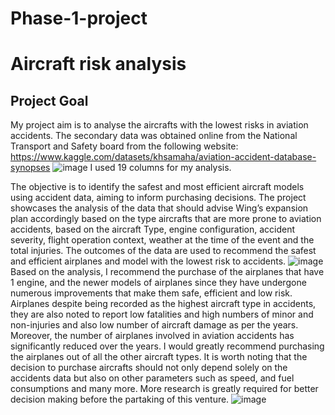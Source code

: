 
# Phase-1-project
# Aircraft risk analysis
## Project Goal
My project aim is to analyse the aircrafts with the lowest risks in aviation accidents.
The secondary data was obtained online from the National Transport and Safety board from the following website:  https://www.kaggle.com/datasets/khsamaha/aviation-accident-database-synopses
![image](https://github.com/user-attachments/assets/8303a0c7-ddb4-4e61-b020-b1aaaff1c3e8)
I used 19 columns for my analysis.

The objective is to identify the safest and most efficient aircraft models using accident data, aiming to inform purchasing decisions.
The project showcases the analysis of the data that should advise Wing’s expansion plan accordingly based on the type aircrafts that are more prone to aviation accidents, based on the  aircraft Type, engine configuration, accident severity, flight operation context, weather at the time of the event and the total injuries.
The outcomes of the data are used to recommend the safest and efficient airplanes and model with the lowest risk to accidents.
![image](https://github.com/user-attachments/assets/aed3e1ef-1076-4090-b1ad-ef7ea1091f30)
Based on the analysis, I recommend the purchase of the airplanes that have 1 engine, and the newer models of airplanes since they have undergone numerous improvements that make them safe, efficient and low risk.
Airplanes despite being recorded as the highest aircraft type in accidents, they are also noted to report low fatalities and high numbers of minor and non-injuries and also low number of aircraft damage as per the years.
Moreover, the number of airplanes involved in aviation accidents has significantly reduced over the years.
I would greatly recommend purchasing the airplanes out of all the other aircraft types.
It is worth noting that the decision to purchase aircrafts should not only depend solely on the accidents data but also on other parameters such as speed, and fuel consumptions and many more.
More research is greatly required for better decision making before the partaking of this venture.
![image](https://github.com/user-attachments/assets/9ac039d0-0dcc-4361-9d30-100151d65a0e)



